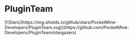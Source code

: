 <h1>PluginTeam</h1>
[![Stars](https://img.shields.io/github/stars/PocketMine-Developers/PluginTeam.svg)](https://github.com/PocketMine-Developers/PluginTeam/stargazers)
